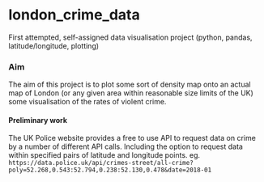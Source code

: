 # london_crime_data
First attempted, self-assigned data visualisation project (python, pandas, latitude/longitude, plotting)

### Aim
The aim of this project is to plot some sort of density map onto an actual map of London (or any given area within reasonable size limits of the UK) some visualisation of the rates of violent crime.

#### Preliminary work
The UK Police website provides a free to use API to request data on crime by a number of different API calls. Including the option to request data within specified pairs of latitude and longitude points. eg.
`https://data.police.uk/api/crimes-street/all-crime?poly=52.268,0.543:52.794,0.238:52.130,0.478&date=2018-01`
